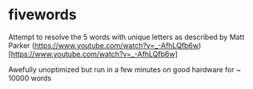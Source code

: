 # fivewords
 
Attempt to resolve the 5 words with unique letters as described by Matt Parker
(https://www.youtube.com/watch?v=_-AfhLQfb6w)[https://www.youtube.com/watch?v=_-AfhLQfb6w]

Awefully unoptimized but run in a few minutes on good hardware for ~ 10000 words

